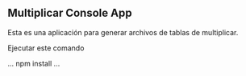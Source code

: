 ## Multiplicar Console App

Esta es una aplicación para generar archivos de
tablas de multiplicar.

Ejecutar este comando

...
npm install
...

